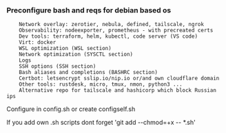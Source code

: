 ### Preconfigure bash and reqs for debian based os

        Network overlay: zerotier, nebula, defined, tailscale, ngrok
        Observability: nodeexporter, prometheus - with precreated certs
        Dev tools: terraform, helm, kubectl, code server (VS code)
        Virt: docker
        WSL optimization (WSL section)
        Network optimization (SYSCTL section)
        Logs
        SSH options (SSH section)
        Bash aliases and completions (BASHRC section)
        Certbot: letsencrypt sslip.io/nip.io or/and own cloudflare domain
        Other tools: rustdesk, micro, tmux, nmon, python3 ...
        Alternative repo for tailscale and hashicorp which block Russian ips

Configure in config.sh or create configself.sh

If you add own .sh scripts dont forget 'git add --chmod=+x -- *.sh'

